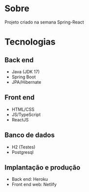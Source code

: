 # Sobre
Projeto criado na semana Spring-React

# Tecnologias

## Back end
* Java (JDK 17)
* Spring Boot
* JPA/Hibernate

## Front end
* HTML/CSS
* JS/TypeScript
* ReactJS

## Banco de dados
* H2 (Testes)
* Postgresql

## Implantação e produção
* Back end: Heroku
* Front end web: Netlify
